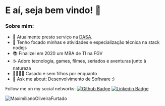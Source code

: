 #  E aí, seja bem vindo! 👋

### Sobre mim:

- 🔭 Atualmente presto serviço na [DASA](https://dasa.com.br/).
- 💪 Tenho focado minhas e atividades e especialização técnica na stack nodejs
- 📚 Finalizei em 2020 um MBA de TI na FGV 
- ☕️  Adoro tecnologia, games, filmes, seriados e aventuras junto à natureza
- 👨‍👩‍👧‍👦 Casado e sem filhos por enquanto
- 💬 Ask me about: Desenvolvimento de Software :)

Follow me on my social networks:
[![Github Badge](https://img.shields.io/badge/-Github-000?style=flat-square&logo=Github&logoColor=white&link=https://github.com/MaximilianoOliveiraFurtado)](https://github.com/MaximilianoOliveiraFurtado)
[![Linkedin Badge](https://img.shields.io/badge/-LinkedIn-blue?style=flat-square&logo=Linkedin&logoColor=white&link=https://www.linkedin.com/in/maximiliano-de-oliveira-furtado-183444119/)](https://www.linkedin.com/in/maximiliano-de-oliveira-furtado-183444119/)

<p>  <img src="https://github-readme-stats.vercel.app/api/top-langs/?username=MaximilianoOliveiraFurtado" alt="MaximilianoOliveiraFurtado" /> </p>
